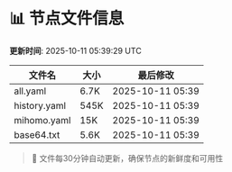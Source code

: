 # 📊 节点文件信息

**更新时间**: 2025-10-11 05:39:29 UTC

| 文件名 | 大小 | 最后修改 |
|--------|------|----------|
| all.yaml | 6.7K | 2025-10-11 05:39 |
| history.yaml | 545K | 2025-10-11 05:39 |
| mihomo.yaml | 15K | 2025-10-11 05:39 |
| base64.txt | 5.6K | 2025-10-11 05:39 |

> 🔄 文件每30分钟自动更新，确保节点的新鲜度和可用性
